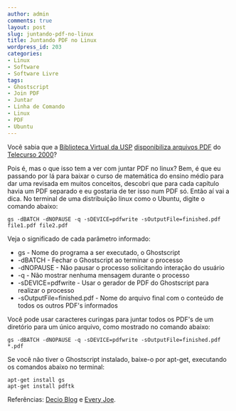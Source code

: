 ```yaml
---
author: admin
comments: true
layout: post
slug: juntando-pdf-no-linux
title: Juntando PDF no Linux
wordpress_id: 203
categories:
- Linux
- Software
- Software Livre
tags:
- Ghostscript
- Join PDF
- Juntar
- Linha de Comando
- Linux
- PDF
- Ubuntu
---
```


Você sabia que a [Biblioteca Virtual da USP](http://www.bibvirt.futuro.usp.br/) [disponibiliza arquivos PDF](http://www.bibvirt.futuro.usp.br/textos/telecurso_2000) do [Telecurso 2000](http://www.telecurso2000.org.br)?

Pois é, mas o que isso tem a ver com juntar PDF no linux? Bem, é que eu passando por lá para baixar o curso de matemática do ensino médio para dar uma revisada em muitos conceitos, descobri que para cada capítulo havia um PDF separado e eu gostaria de ter isso num PDF só. Então aí vai a dica. No terminal de uma distribuição linux como o Ubuntu, digite o comando abaixo:

`gs -dBATCH -dNOPAUSE -q -sDEVICE=pdfwrite -sOutputFile=finished.pdf file1.pdf file2.pdf`

Veja o significado de cada parâmetro informado:

* gs - Nome do programa a ser executado, o Ghostscript
* -dBATCH - Fechar o Ghostscript ao terminar o processo
* -dNOPAUSE - Não pausar o processo solicitando interação do usuário
* -q - Não mostrar nenhuma mensagem durante o processo
* -sDEVICE=pdfwrite - Usar o gerador de PDF do Ghostscript para realizar o processo
* -sOutputFile=finished.pdf - Nome do arquivo final com o conteúdo de todos os outros PDF's informados

Você pode usar caracteres curingas para juntar todos os PDF's de um diretório para um único arquivo, como
mostrado no comando abaixo:

`gs -dBATCH -dNOPAUSE -q -sDEVICE=pdfwrite -sOutputFile=finished.pdf *.pdf`

Se você não tiver o Ghostscript instalado, baixe-o por apt-get, executando os comandos abaixo no terminal:

```
apt-get install gs
apt-get install pdftk
```

Referências: [Decio Blog](http://decio.blogspot.com/2009/01/join-merge-pdf-files-in-linux.html) e  [Every Joe](http://www.everyjoe.com/newlinuxuser/merge-multiple-pdfs-into-one-file/).
